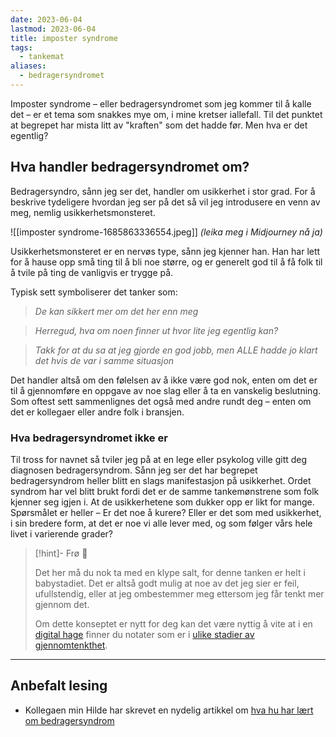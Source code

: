 ```yaml
---
date: 2023-06-04
lastmod: 2023-06-04
title: imposter syndrome
tags:
  - tankemat
aliases:
  - bedragersyndromet
---
```

Imposter syndrome – eller bedragersyndromet som jeg kommer til å kalle det – er et tema som snakkes mye om, i mine kretser iallefall. Til det punktet at begrepet har mista litt av "kraften" som det hadde før. Men hva er det egentlig?

## Hva handler bedragersyndromet om?

Bedragersyndro, sånn jeg ser det, handler om usikkerhet i stor grad. For å beskrive tydeligere hvordan jeg ser på det så vil jeg introdusere en venn av meg, nemlig usikkerhetsmonsteret.

![[imposter syndrome-1685863336554.jpeg]]
*(leika meg i Midjourney nå ja)*

Usikkerhetsmonsteret er en nervøs type, sånn jeg kjenner han. Han har lett for å hause opp små ting til å bli noe større, og er generelt god til å få folk til å tvile på ting de vanligvis er trygge på.

Typisk sett symboliserer det tanker som:

> *De kan sikkert mer om det her enn meg*

> *Herregud, hva om noen finner ut hvor lite jeg egentlig kan?*

> *Takk for at du sa at jeg gjorde en god jobb, men ALLE hadde jo klart det hvis de var i samme situasjon*

Det handler altså om den følelsen av å ikke være god nok, enten om det er til å gjennomføre en oppgave av noe slag eller å ta en vanskelig beslutning. Som oftest sett sammenlignes det også med andre rundt deg – enten om det er kollegaer eller andre folk i bransjen.

### Hva bedragersyndromet ikke er

Til tross for navnet så tviler jeg på at en lege eller psykolog ville gitt deg diagnosen bedragersyndrom. Sånn jeg ser det har begrepet bedragersyndrom heller blitt en slags manifestasjon på usikkerhet. Ordet syndrom har vel blitt brukt fordi det er de samme tankemønstrene som folk kjenner seg igjen i. At de usikkerhetene som dukker opp er likt for mange. Spørsmålet er heller – Er det noe å kurere? Eller er det som med usikkerhet, i sin bredere form, at det er noe vi alle lever med, og som følger vårs hele livet i varierende grader?

> [!hint]- Frø  🌱
>
> Det her må du nok ta med en klype salt, for denne tanken er helt i babystadiet. Det er altså godt mulig at noe av det jeg sier er feil, ufullstendig, eller at jeg ombestemmer meg ettersom jeg får tenkt mer gjennom det.
> 
> Om dette konseptet er nytt for deg kan det være nyttig å vite at i en [digital hage](digitalt%20hagearbeid.md) finner du notater som er i [ulike stadier av gjennomtenkthet](stadier%20av%20gjennomtenkthet.md).

---

## Anbefalt lesing

- Kollegaen min Hilde har skrevet en nydelig artikkel om [hva hu har lært om bedragersyndrom](https://medium.com/variant-as/hva-jeg-l%C3%A6rte-av-bedragersyndrom-85ed920ce864)

